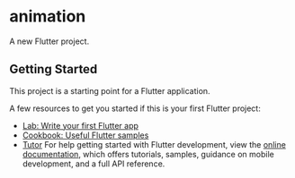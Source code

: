 # animation

A new Flutter project.

## Getting Started

This project is a starting point for a Flutter application.

A few resources to get you started if this is your first Flutter project:

- [Lab: Write your first Flutter app](https://docs.flutter.dev/get-started/codelab)
- [Cookbook: Useful Flutter samples](https://docs.flutter.dev/cookbook)
- [Tutor](https://youtu.be/OtrWXLfGtqE?list=PL4cUxeGkcC9gP1qg8yj-Jokef29VRCLt1)
For help getting started with Flutter development, view the
[online documentation](https://docs.flutter.dev/), which offers tutorials,
samples, guidance on mobile development, and a full API reference.
